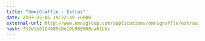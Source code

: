 ```yaml
---
title: "OmniGraffle - Extras"
date: 2007-05-05 19:32:49 +0000
external-url: http://www.omnigroup.com/applications/omnigraffle/extras/
hash: 732e1b612408539e10b980960ca61bbc
---
```



